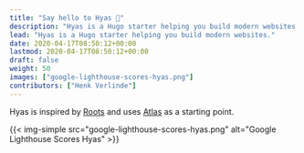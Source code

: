 ```yaml
---
title: "Say hello to Hyas 👋"
description: "Hyas is a Hugo starter helping you build modern websites."
lead: "Hyas is a Hugo starter helping you build modern websites."
date: 2020-04-17T08:50:12+00:00
lastmod: 2020-04-17T08:50:12+00:00
draft: false
weight: 50
images: ["google-lighthouse-scores-hyas.png"]
contributors: ["Henk Verlinde"]
---
```


Hyas is inspired by [Roots](https://roots.io/) and uses [Atlas](https://github.com/indigotree/atlas) as a starting point.


{{< img-simple src="google-lighthouse-scores-hyas.png" alt="Google Lighthouse Scores Hyas" >}}

<!--
{{< img-simple src="mozilla-observatory-scores-hyas" alt="Mozilla Observatory Scores Hyas" >}}
-->

